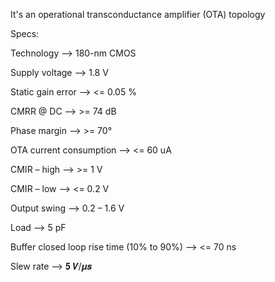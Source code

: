 It's an operational transconductance amplifier (OTA) topology 

Specs:

Technology --> 180-nm CMOS

Supply voltage --> 1.8 V

Static gain error --> <= 0.05 %

CMRR @ DC --> >= 74 dB

Phase margin --> >= 70°

OTA current consumption --> <= 60 uA

CMIR – high --> >= 1 V

CMIR – low --> <= 0.2 V

Output swing --> 0.2 – 1.6 V

Load --> 5 pF

Buffer closed loop rise time (10% to 90%) --> <= 70 ns

Slew rate --> 𝟓 𝑽/𝝁𝒔
